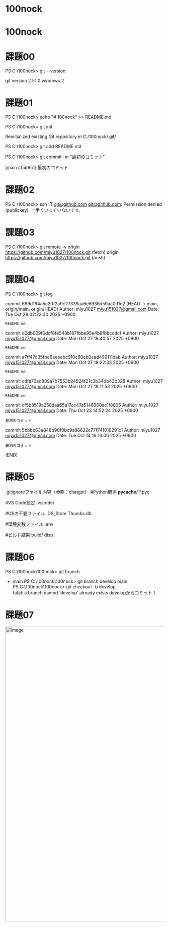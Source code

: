 ﻿# 100nock
# 100nock

# 課題00

PS C:\100nock> git --version

git version 2.51.0.windows.2

# 課題01

PS C:\100nock> echo "# 100nock" >> README.md 

PS C:\100nock> git init 

Reinitialized existing Git repository in C:/100nock/.git/

PS C:\100nock> git add README.md 

PS C:\100nock> git commit -m "最初のコミット" 

[main cf5b851] 最初のコミット


# 課題02

PS C:\100nock> ssh -T git@github.com
git@github.com: Permission denied (publickey).
上手くいっていないです。

# 課題03

PS C:\100nock> git remote -v
origin  https://github.com/miyu1027/100nock.git (fetch)
origin  https://github.com/miyu1027/100nock.git (push)

# 課題04

PS C:\100nock> git log

commit 689d164a5c20f2a9c27339aa6e6936d59aa0d1e2 (HEAD -> main, origin/main, origin/HEAD)
Author: miyu1027 <miyu151027@gmail.com>
Date:   Tue Oct 28 02:22:30 2025 +0900

    README.md

commit d2db609f0dcf8fe548b187fbbe95e4b8fbbccdcf
Author: miyu1027 <miyu151027@gmail.com>
Date:   Mon Oct 27 18:40:57 2025 +0900

    README.md

commit a7ff47d35fbe6eeeebc910c60cb0ead499111dab
Author: miyu1027 <miyu151027@gmail.com>
Date:   Mon Oct 27 18:22:33 2025 +0900

    README.md

commit cdfe70ad889a7b7553b24524f21c3b34db43b328
Author: miyu1027 <miyu151027@gmail.com>
Date:   Mon Oct 27 18:11:53 2025 +0900

    README.md

commit cf5b8519a258daa65a17cc47a5146960ac1f8805
Author: miyu1027 <miyu151027@gmail.com>
Date:   Thu Oct 23 14:52:24 2025 +0900

    最初のコミット

commit 5bbbb63e848b90f0bc9a86622c77f741016291c1
Author: miyu1027 <miyu151027@gmail.com>
Date:   Tue Oct 14 16:16:06 2025 +0900

    最初のコミット
(END)

# 課題05
.gitignoreファイル内容（参照：chatgpt）
#Python関連
__pycache__/
*.pyc

#VS Code設定
.vscode/

#OSの不要ファイル
.DS_Store
Thumbs.db

#環境変数ファイル
.env

#ビルド結果
build/
dist/



# 課題06
PS C:\100nock\100nock> git branch
* main
PS C:\100nock\100nock> git branch develop main        
PS C:\100nock\100nock> git checkout -b develop           
fatal: a branch named 'develop' already exists
developからコミット！

# 課題07
<img width="1919" height="935" alt="image" src="https://github.com/user-attachments/assets/7820f261-5332-4d3e-9d4d-3477f2b592eb" />




